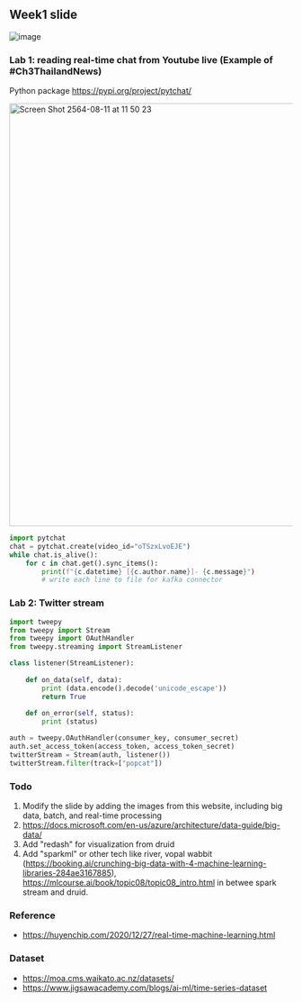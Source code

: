 ## Week1 slide

![image](https://user-images.githubusercontent.com/69342162/171875698-48b20d55-e6ea-4f7b-a987-df779031dc0f.png)


### Lab 1: reading real-time chat from Youtube live (Example of #Ch3ThailandNews)

Python package https://pypi.org/project/pytchat/

<img width="751" alt="Screen Shot 2564-08-11 at 11 50 23" src="https://user-images.githubusercontent.com/69342162/128971375-c60b39a2-0887-40ed-ae19-674cab440160.png">

```python
import pytchat
chat = pytchat.create(video_id="oTSzxLvoEJE")
while chat.is_alive():
    for c in chat.get().sync_items():
        print(f"{c.datetime} [{c.author.name}]- {c.message}")
        # write each line to file for kafka connector
```

### Lab 2: Twitter stream

``` python
import tweepy
from tweepy import Stream
from tweepy import OAuthHandler
from tweepy.streaming import StreamListener

class listener(StreamListener):
    
    def on_data(self, data):
      	print (data.encode().decode('unicode_escape'))
      	return True
    
    def on_error(self, status):
        print (status)

auth = tweepy.OAuthHandler(consumer_key, consumer_secret)
auth.set_access_token(access_token, access_token_secret)
twitterStream = Stream(auth, listener())
twitterStream.filter(track=["popcat"])
```
### Todo
1. Modify the slide by adding the images from this website, including big data, batch, and real-time processing
2. https://docs.microsoft.com/en-us/azure/architecture/data-guide/big-data/
3. Add "redash" for visualization from druid
4. Add "sparkml" or other tech like river, vopal wabbit (https://booking.ai/crunching-big-data-with-4-machine-learning-libraries-284ae3167885), https://mlcourse.ai/book/topic08/topic08_intro.html in betwee spark stream and druid.

### Reference
- https://huyenchip.com/2020/12/27/real-time-machine-learning.html

### Dataset
- https://moa.cms.waikato.ac.nz/datasets/
- https://www.jigsawacademy.com/blogs/ai-ml/time-series-dataset
